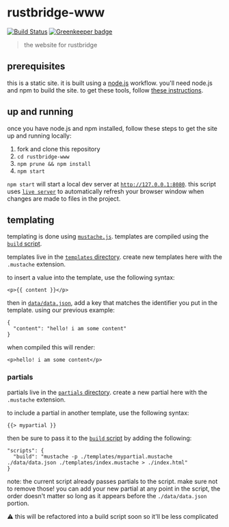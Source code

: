 # rustbridge-www
[![Build Status](https://travis-ci.org/ashleygwilliams/rustbridge-www.svg?branch=master)](https://travis-ci.org/ashleygwilliams/rustbridge-www)
[![Greenkeeper badge](https://badges.greenkeeper.io/ashleygwilliams/rustbridge-www.svg)](https://greenkeeper.io/)

> the website for rustbridge

## prerequisites

this is a static site. it is built using a [node.js] workflow. you'll need
node.js and npm to build the site. to get these tools, follow 
[these instructions].

[node.js]: https://nodejs.org
[these instructions]: https://www.npmjs.com/get-npm

## up and running

once you have node.js and npm installed, follow these steps to get the site
up and running locally:

1. fork and clone this repository
2. `cd rustbridge-www`
3. `npm prune && npm install`
4. `npm start`

`npm start` will start a local dev server at [`http://127.0.0.1:8080`].
this script uses [`live server`] to automatically refresh your browser
window when changes are made to files in the project.

[`http://127.0.0.1:8080`]: http://127.0.0.1:8080
[`live server`]: https://github.com/tapio/live-server

## templating

templating is done using [`mustache.js`]. templates are compiled using the 
[`build` script].

templates live in the [`templates` directory]. create new templates here with
the `.mustache` extension.

to insert a value into the template, use the following syntax:

```
<p>{{ content }}</p>
```

then in [`data/data.json`], add a key that matches the identifier you put in
the template. using our previous example:

```
{
  "content": "hello! i am some content"
}
```

when compiled this will render:

```
<p>hello! i am some content</p>
```

### partials

partials live in the [`partials` directory]. create a new partial here with
the `.mustache` extension.

to include a partial in another template, use the following syntax:

```
{{> mypartial }}
```

then be sure to pass it to the [`build` script] by adding the following:

```
"scripts": {
  "build": "mustache -p ./templates/mypartial.mustache ./data/data.json ./templates/index.mustache > ./index.html"
}
```

note: the current script already passes partials to the script. make sure
not to remove those! you can add your new partial at any point in the script,
the order doesn't matter so long as it appears before the `./data/data.json`
portion.

⚠️ this will be refactored into a build script soon so it'll be less complicated

[`mustache.js`]: https://github.com/janl/mustache.js
[`build` script]: https://github.com/ashleygwilliams/rustbridge-www/blob/master/package.json#L8
[`templates` directory]: https://github.com/ashleygwilliams/rustbridge-www/tree/master/templates
[`data/data.json`]: https://github.com/ashleygwilliams/rustbridge-www/blob/master/data/data.json
[`partials` directory]: https://github.com/ashleygwilliams/rustbridge-www/tree/master/templates/partials
